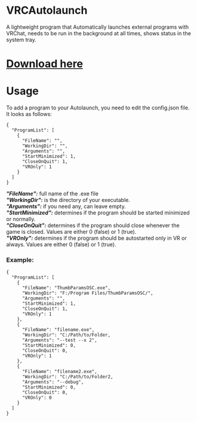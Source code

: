 # VRCAutolaunch

A lightweight program that Automatically launches external programs with VRChat, 
needs to be run in the background at all times, shows status in the system tray. 

# [Download here](https://github.com/I5UCC/VRCAutolaunch/releases/download/v1.0/VRCAutolaunch_v1.0.zip)

# Usage
To add a program to your Autolaunch, you need to edit the config.json file. <br>
It looks as follows: 
```
{
  "ProgramList": [
    {
      "FileName": "",
      "WorkingDir": "",
      "Arguments": "",
      "StartMinimized": 1,
      "CloseOnQuit": 1,
      "VROnly": 1
    }
  ]
}
```

***"FileName":*** full name of the .exe file <br>
***"WorkingDir":*** is the directory of your executable. <br>
***"Arguments":*** if you need any, can leave empty. <br>
***"StartMinimized":*** determines if the program should be started minimized or normally. <br>
***"CloseOnQuit":*** determines if the program should close whenever the game is closed. Values are either 0 (false) or 1 (true).  <br>
***"VROnly":*** determines if the program should be autostarted only in VR or always. Values are either 0 (false) or 1 (true).

### Example:

```
{
  "ProgramList": [
    {
      "FileName": "ThumbParamsOSC.exe",
      "WorkingDir": "F:/Program Files/ThumbParamsOSC/",
      "Arguments": "",
      "StartMinimized": 1,
      "CloseOnQuit": 1,
      "VROnly": 1
    },
    {
      "FileName": "filename.exe",
      "WorkingDir": "C:/Path/to/Folder,
      "Arguments": "--test --x 2",
      "StartMinimized": 0,
      "CloseOnQuit": 0,
      "VROnly": 1
    },
    {
      "FileName": "filename2.exe",
      "WorkingDir": "C:/Path/to/Folder2,
      "Arguments": "--debug",
      "StartMinimized": 0,
      "CloseOnQuit": 0,
      "VROnly": 0
    }
  ]
}
```
